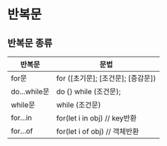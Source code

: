# 반복문

## 반복문 종류
| 반복문 | 문법 |
|---|---|
| for문 | for ([초기문]; [조건문]; [증감문]) |
| do...while문 | do {} while (조건문); |
| while문 | while (조건문) |
| for...in | for(let i in obj) // key반환 |
| for...of | for(let i of obj) // 객체반환 | 